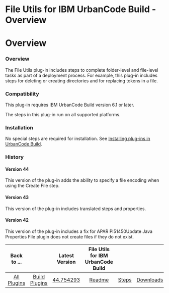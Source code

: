 
File Utils for IBM UrbanCode Build - Overview
=============================================

# Overview


### Overview




The File Utils plug-in includes steps to complete folder-level and file-level tasks as part of a deployment process. For example, this plug-in includes steps for deleting or creating directories and for replacing tokens in a file.

### Compatibility

This plug-in requires IBM UrbanCode Build version 6.1 or later.

The steps in this plug-in run on all supported platforms.

### Installation

No special steps are required for installation. See [Installing plug-ins in UrbanCode Build](http://www-01.ibm.com/support/knowledgecenter/#!/SS8NMD_6.1.2/com.ibm.ucbuild.doc/topics/plugin_ch.html "Installing plug-ins in UrbanCode Build").

### History

#### Version 44

This version of the plug-in adds the ability to specify a file encoding when using the Create File step.

#### Version 43

This version of the plug-in includes translated steps and properties.

#### Version 42

This version of the plug-in includes a fix for APAR PI51450Update Java Properties File plugin does not create files if they do not exist.


|Back to ...||Latest Version|File Utils for IBM UrbanCode Build |||
| :---: | :---: | :---: | :---: | :---: | :---: |
|[All Plugins](../../index.md)|[Build Plugins](../README.md)|[44.754293](https://raw.githubusercontent.com/UrbanCode/IBM-UCB-PLUGINS/main/files/FileUtils/FileUtils-44.754293.zip)|[Readme](README.md)|[Steps](steps.md)|[Downloads](downloads.md)|
